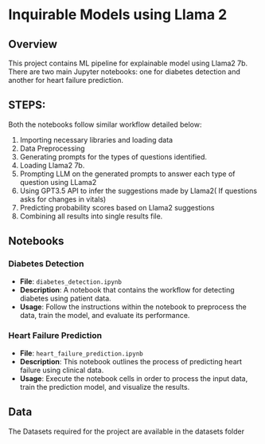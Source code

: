 # Inquirable Models using Llama 2

## Overview
This project contains ML pipeline for explainable model using Llama2 7b. There are two main Jupyter notebooks: one for diabetes detection and another for heart failure prediction.


## STEPS:
Both the notebooks follow similar workflow detailed below:
1. Importing necessary libraries and loading data
2. Data Preprocessing
3. Generating prompts for the types of questions identified.
4. Loading Llama2 7b. 
5. Prompting LLM on the generated prompts to answer each type of question using LLama2
6. Using GPT3.5 API to infer the suggestions made by Llama2( If questions asks for changes in vitals)
7. Predicting probability scores based on Llama2 suggestions
8. Combining all results into single results file.
## Notebooks

### Diabetes Detection
- **File**: `diabetes_detection.ipynb`
- **Description**: A notebook that contains the workflow for detecting diabetes using patient data.
- **Usage**: Follow the instructions within the notebook to preprocess the data, train the model, and evaluate its performance.

### Heart Failure Prediction
- **File**: `heart_failure_prediction.ipynb`
- **Description**: This notebook outlines the process of predicting heart failure using clinical data.
- **Usage**: Execute the notebook cells in order to process the input data, train the prediction model, and visualize the results.

## Data
The Datasets required for the project are available in the datasets folder

